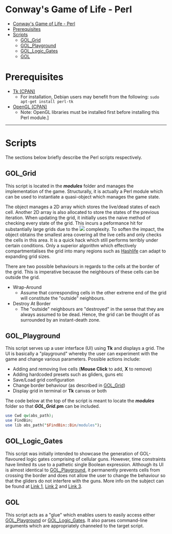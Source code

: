 # Conway's Game of Life - Perl
- [Conway's Game of Life - Perl](#conways-game-of-life---perl)
- [Prerequisites](#prerequisites)
- [Scripts](#scripts)
  - [GOL_Grid](#gol_grid)
  - [GOL_Playground](#gol_playground)
  - [GOL_Logic_Gates](#gol_logic_gates)
  - [GOL](#gol)

# Prerequisites
* [Tk (CPAN)](https://metacpan.org/pod/Tk)
    - For installation, Debian users may benefit from the following: ```sudo apt-get install perl-tk```
* [OpenGL (CPAN)](https://metacpan.org/pod/OpenGL)
    - Note: OpenGL libraries must be installed first before installing this Perl module.]

***
# Scripts
The sections below briefly describe the Perl scripts respectively.

## GOL_Grid
This script is located in the **_modules_** folder and manages the implementation of the game. Structurally, it is actually a Perl module which can be used to instantiate a quasi-object which manages the game state.

The object manages a 2D array which stores the live/dead states of each cell. Another 2D array is also allocated to store the states of the previous iteration. When updating the grid, it initially uses the naive method of checking every state of the grid. This incurs a peformance hit for substantially large grids due to the <img src="https://render.githubusercontent.com/render/math?math=O($n^2$)"> complexity. To soften the impact, the object obtains the smallest area covering all the live cells and only checks the cells in this area. It is a quick hack which still performs terribly under certain conditions. Only a superior algorithm which effectively compartmentalises the grid into many regions such as [Hashlife](https://www.drdobbs.com/jvm/an-algorithm-for-compressing-space-and-t/184406478) can adapt to expanding grid sizes.

There are two possible behaviours in regards to the cells at the border of the grid. This is imperative because the neighbours of these cells can be outside the grid.
* Wrap-Around
    - Assume that corresponding cells in the other extreme end of the grid will constitute the "outside" neighbours.
* Destroy At Border
    - The "outside" neighbours are "destroyed" in the sense that they are always assumed to be dead. Hence, the grid can be thought of as surrounded by an instant-death zone.

## GOL_Playground
This script serves up a user interface (UI) using **Tk** and displays a grid. The UI is basically a "playground" whereby the user can experiment with the game and change various parameters. Possible actions include:
* Adding and removing live cells (**Mouse Click** to add, **X** to remove)
* Adding hardcoded presets such as gliders, guns etc
* Save/Load grid configuration
* Change border behaviour (as described in [GOL_Grid](#gol_grid))
* Display grid in terminal or **Tk** canvas or both

The code below at the top of the script is meant to locate the **_modules_** folder so that **_GOL_Grid_.pm** can be included.
```perl
use Cwd qw(abs_path);
use FindBin;
use lib abs_path("$FindBin::Bin/modules");
```

## GOL_Logic_Gates
This script was initially intended to showcase the generation of GOL-flavoured logic gates comprising of cellular guns. However, time constraints have limited its use to a pathetic single Boolean expression. Although its UI is almost identical to [GOL_Playground](#gol_playground), it permanently prevents cells from crossing the border and does not allow the user to change the behaviour so that the gliders do not interfere with the guns.
More info on the subject can be found at [Link 1](https://www.springer.com/gp/book/9781852335403), [Link 2](https://www.youtube.com/watch?v=vGWGeund3eA) and [Link 3](https://nicholas.carlini.com/writing/2020/digital-logic-game-of-life.html).


## GOL
This script acts as a "glue" which enables users to easily access either [GOL_Playground](#gol_playground) or [GOL_Logic_Gates](#gol_logic_gates). It also parses command-line arguments which are appropriately channeled to the target script.

